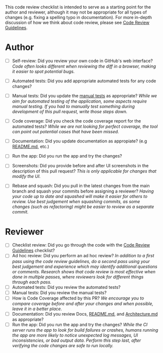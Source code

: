 This code review checklist is intended to serve as a starting point for the author and reviewer, although it may not be appropriate for all types of changes (e.g. fixing a spelling typo in documentation).  For more in-depth discussion of how we think about code review, please see [Code Review Guidelines](../blob/main/docs/CODE_REVIEW_GUIDELINES.md).

# Author
<!-- NOTE: Do not modify these when initially opening the pull request.  This is a checklist template that you tick off AFTER the pull request is created. -->
- [ ] Self-review: Did you review your own code in GitHub's web interface? _Code often looks different when reviewing the diff in a browser, making it easier to spot potential bugs._
- [ ] Automated tests: Did you add appropriate automated tests for any code changes?
- [ ] Manual tests: Did you update the [manual tests](../blob/main/docs/testing/manual_testing) as appropriate? _While we aim for automated testing of the application, some aspects require manual testing. If you had to manually test something during development of this pull request, write those steps down._
- [ ] Code coverage: Did you check the code coverage report for the automated tests?  _While we are not looking for perfect coverage, the tool can point out potential cases that have been missed._
- [ ] Documentation: Did you update documentation as appropiate? (e.g [README.md](../blob/main/README.md), etc.)
- [ ] Run the app: Did you run the app and try the changes?
- [ ] Screenshots: Did you provide before and after UI screenshots in the description of this pull request?  _This is only applicable for changes that modify the UI._
- [ ] Rebase and squash: Did you pull in the latest changes from the main branch and squash your commits before assigning a reviewer? _Having your code up to date and squashed will make it easier for others to review. Use best judgement when squashing commits, as some changes (such as refactoring) might be easier to review as a separate commit._


# Reviewer

- [ ] Checklist review: Did you go through the code with the [Code Review Guidelines](../blob/main/CODE_REVIEW_GUIDELINES.md) checklist?
- [ ] Ad hoc review: Did you perform an ad hoc review?  _In addition to a first pass using the code review guidelines, do a second pass using your best judgement and experience which may identify additional questions or comments. Research shows that code review is most effective when done in multiple passes, where reviewers look for different things through each pass._
- [ ] Automated tests: Did you review the automated tests?
- [ ] Manual tests: Did you review the manual tests?
- [ ] How is Code Coverage affected by this PR? _We encourage you to compare coverage before and after your changes and when possible, leave it in a better place._
- [ ] Documentation: Did you review Docs, [README.md](../blob/main/README.md), and [Architecture.md](../blob/main/docs/Architecture.md) as appropriate?
- [ ] Run the app: Did you run the app and try the changes? _While the CI server runs the app to look for build failures or crashes, humans running the app are more likely to notice unexpected log messages, UI inconsistencies, or bad output data. Perform this step last, after verifying the code changes are safe to run locally._